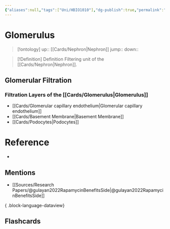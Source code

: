 ```yaml
---
{"aliases":null,"tags":["Uni/HBIO1010"],"dg-publish":true,"permalink":"/cards/glomerulus/","dgPassFrontmatter":true}
---
```


# Glomerulus

> [!ontology]
> up:: [[Cards/Nephron\|Nephron]]
> jump:: 
> down:: 

> [!Definition] Definition
> Filtering unit of the [[Cards/Nephron\|Nephron]].

## Glomerular Filtration

### Filtration Layers of the [[Cards/Glomerulus\|Glomerulus]]
- [[Cards/Glomerular capillary endothelium\|Glomerular capillary endothelium]]
- [[Cards/Basement Membrane\|Basement Membrane]]
- [[Cards/Podocytes\|Podocytes]]
# Reference
- 

## Mentions
- [[Sources/Research Papers/@gulayan2022RapamycinBenefitsSide\|@gulayan2022RapamycinBenefitsSide]]

{ .block-language-dataview}

## Flashcards

